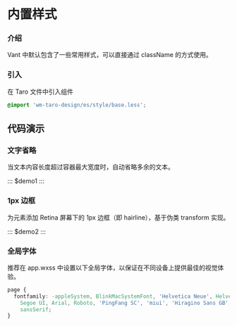 # 内置样式

### 介绍

Vant 中默认包含了一些常用样式，可以直接通过 className 的方式使用。

### 引入

在 Taro 文件中引入组件

```css
@import 'wm-taro-design/es/style/base.less';
```

## 代码演示

### 文字省略

当文本内容长度超过容器最大宽度时，自动省略多余的文本。

::: $demo1 :::

### 1px 边框

为元素添加 Retina 屏幕下的 1px 边框（即 hairline），基于伪类 transform 实现。

::: $demo2 :::

### 全局字体

推荐在 app.wxss 中设置以下全局字体，以保证在不同设备上提供最佳的视觉体验。

```css
page {
  fontfamily: -appleSystem, BlinkMacSystemFont, 'Helvetica Neue', Helvetica,
    Segoe UI, Arial, Roboto, 'PingFang SC', 'miui', 'Hiragino Sans GB', 'Microsoft Yahei',
    sansSerif;
}
```
